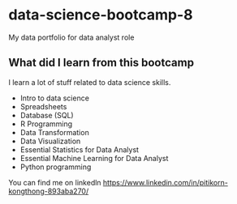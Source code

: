 # data-science-bootcamp-8
My data portfolio for data analyst role

## What did I learn from this bootcamp

  I learn a lot of stuff related to data science skills.

  - Intro to data science
  - Spreadsheets
  - Database (SQL)
  - R Programming
  - Data Transformation
  - Data Visualization
  - Essential Statistics for Data Analyst
  - Essential Machine Learning for Data Analyst
  - Python programming

You can find me on linkedln https://www.linkedin.com/in/pitikorn-kongthong-893aba270/
